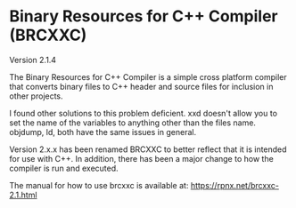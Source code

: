 # Binary Resources for C++ Compiler (BRCXXC)

Version 2.1.4

The Binary Resources for C++ Compiler is a simple cross platform compiler that
converts binary files to C++ header and source files for inclusion in other 
projects.

I found other solutions to this problem deficient. xxd doesn't allow you to
set the name of the variables to anything other than the files name. objdump,
ld, both have the same issues in general.


Version 2.x.x has been renamed BRCXXC to better reflect that it is intended for 
use with C++. In addition, there has been a major change to how the compiler is
run and executed.

The manual for how to use brcxxc is available at: https://rpnx.net/brcxxc-2.1.html
